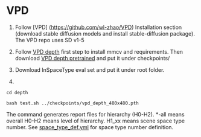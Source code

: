# VPD

1. Follow [VPD] (https://github.com/wl-zhao/VPD) Installation section (download stable diffusion models and install stable-diffusion package). The VPD repo uses SD v1-5

2. Follow [VPD depth](https://github.com/wl-zhao/VPD/blob/main/depth/README.md) first step to install mmcv and requirements. Then download [VPD depth pretrained](https://cloud.tsinghua.edu.cn/f/7e4adc76cc9b4200ac79/?dl=1) and put it under checkpoints/

3. Download InSpaceType eval set and put it under root folder.

4. 

  ```
  cd depth

  bash test.sh ../checkpoints/vpd_depth_480x480.pth
  ```
  The command generates report files for hierarchy (H0-H2). *-all means overall H0-H2 means level of hierarchy. H1_xx means scene space type number. See [space_type_def.yml](https://github.com/DepthComputation/InSpaceType_Benchmark/blob/main/space_type_def.yml) for space type number definition. 